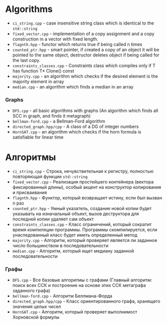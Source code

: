 # Algorithms

- ```ci_string.cpp``` - case insensitive string class which is identical to the ```std::string```
- ```fixed_vector.cpp``` - implementation of a copy assignment and a copy construction in a vector with fixed length. 
- ```flagnth.hpp``` - functor which returns true if being called n times
- ```counted_ptr.hpp``` - smart pointer, if created a copy of an object it will be pointed to the same object, destructor deletes object if being called for the last copy. 
- ```constraints_classes.cpp``` - Constraints class which compiles only if T has function T* Clone() const
- ```majority.cpp``` - an algorithm which checks if the desired element is the majority element in array
- ```median.cpp``` - an algorithm which finds a median in an array

### Graphs ###

- ```DFS.cpp``` - all basic algorithms with graphs (An algorithm which finds all SCC in graph, and finds it metagraph)
- ```bellman-ford.cpp``` - a Bellman-Ford algorithm
- ```directed_graph.hpp/cpp``` - A class of a DG of integer numbers
- ```HornSAT.cpp``` - an algorithm which checks if the horn formula is satisfiable for linear time

# Алгоритмы #


- ```ci_string.cpp``` - Строка, нечувствительная к регистру, полностью повторяющая функции ```std::string```
- ```fixed_vector.cpp``` - Реализация простейшего контейнера (вектора фиксированный длины), особый акцент на конструктор копирования и присваивания
- ```flagnth.hpp``` - Функтор, который возвращает истину, если был вызван n раз
- ```counted_ptr.hpp``` - Умный указатель, создание новой копии будет указывать на изначальный объект, вызов деструктора для последней копии удаляет сам объект
- ```constraints_classes.cpp``` - Класс ограничений, который сократит время компиляции программы. Программы скомпилируется, если унаследованный класс будет иметь определенный метод
- ```majority.cpp``` - Алгоритм, который проверяет является ли заданное число большинством в последовательности
- ```median.cpp``` - Алгоритм, который ищет медиану заданной последовательности

### Графы ###

- ```DFS.cpp``` - Все базовые алгоритмы с графами (Главный алгоритм: поиск всех ССК и построение на основе этих ССК метаграфа заданного графа)
- ```bellman-ford.cpp``` - Алгоритм Беллмана-Форда
- ```directed_graph.hpp/cpp``` - Класс ориентированного графа, хранящего значения целых чисел
- ```HornSAT.cpp``` - Алгоритм, который проверяет выполнимост Хорновской формулы
